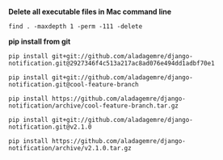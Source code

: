 **Delete all executable files in Mac command line**
```vim
find . -maxdepth 1 -perm -111 -delete
```

**pip install from git**
```vim
pip install git+git://github.com/aladagemre/django-notification.git@2927346f4c513a217ac8ad076e494dd1adbf70e1

pip install git+git://github.com/aladagemre/django-notification.git@cool-feature-branch

pip install https://github.com/aladagemre/django-notification/archive/cool-feature-branch.tar.gz

pip install git+git://github.com/aladagemre/django-notification.git@v2.1.0

pip install https://github.com/aladagemre/django-notification/archive/v2.1.0.tar.gz
```
